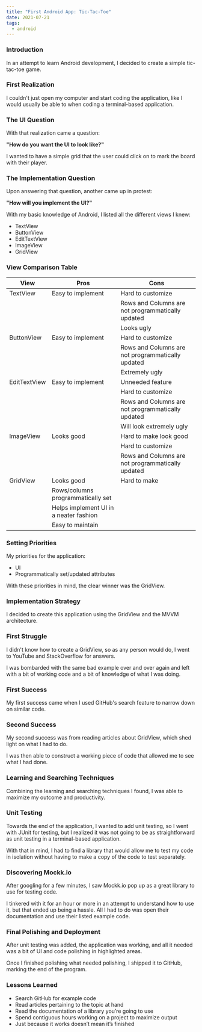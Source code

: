 ```yaml
---
title: "First Android App: Tic-Tac-Toe"
date: 2021-07-21
tags:
  - android
---
```

### Introduction
In an attempt to learn Android development, I decided to create a simple tic-tac-toe game.

### First Realization
I couldn't just open my computer and start coding the application, like I would usually be able to when coding a terminal-based application.

### The UI Question
With that realization came a question: 

**"How do you want the UI to look like?"**

I wanted to have a simple grid that the user could click on to mark the board with their player.

### The Implementation Question
Upon answering that question, another came up in protest:

**"How will you implement the UI?"**

With my basic knowledge of Android, I listed all the different views I knew:
- TextView
- ButtonView
- EditTextView
- ImageView
- GridView

### View Comparison Table
| View         | Pros                               | Cons                                            |
|--------------|------------------------------------|-------------------------------------------------|
| TextView     | Easy to implement                  | Hard to customize                               |
|              |                                    | Rows and Columns are not programmatically updated|
|              |                                    | Looks ugly                                      |
| ButtonView   | Easy to implement                  | Hard to customize                               |
|              |                                    | Rows and Columns are not programmatically updated|
|              |                                    | Extremely ugly                                  |
| EditTextView | Easy to implement                  | Unneeded feature                                |
|              |                                    | Hard to customize                               |
|              |                                    | Rows and Columns are not programmatically updated|
|              |                                    | Will look extremely ugly                        |
| ImageView    | Looks good                         | Hard to make look good                          |
|              |                                    | Hard to customize                               |
|              |                                    | Rows and Columns are not programmatically updated|
| GridView     | Looks good                         | Hard to make                                    |
|              | Rows/columns programmatically set  |                                                 |
|              | Helps implement UI in a neater fashion |                                                 |
|              | Easy to maintain                   |                                                 |

### Setting Priorities
My priorities for the application:
- UI
- Programmatically set/updated attributes

With these priorities in mind, the clear winner was the GridView.

### Implementation Strategy
I decided to create this application using the GridView and the MVVM architecture.

### First Struggle
I didn't know how to create a GridView, so as any person would do, I went to YouTube and StackOverflow for answers.

I was bombarded with the same bad example over and over again and left with a bit of working code and a bit of knowledge of what I was doing.

### First Success
My first success came when I used GitHub's search feature to narrow down on similar code.

### Second Success
My second success was from reading articles about GridView, which shed light on what I had to do.

I was then able to construct a working piece of code that allowed me to see what I had done.

### Learning and Searching Techniques
Combining the learning and searching techniques I found, I was able to maximize my outcome and productivity.

### Unit Testing
Towards the end of the application, I wanted to add unit testing, so I went with JUnit for testing, but I realized it was not going to be as straightforward as unit testing in a terminal-based application.

With that in mind, I had to find a library that would allow me to test my code in isolation without having to make a copy of the code to test separately.

### Discovering Mockk.io
After googling for a few minutes, I saw Mockk.io pop up as a great library to use for testing code.

I tinkered with it for an hour or more in an attempt to understand how to use it, but that ended up being a hassle. All I had to do was open their documentation and use their listed example code.

### Final Polishing and Deployment
After unit testing was added, the application was working, and all it needed was a bit of UI and code polishing in highlighted areas.

Once I finished polishing what needed polishing, I shipped it to GitHub, marking the end of the program.

### Lessons Learned
- Search GitHub for example code
- Read articles pertaining to the topic at hand
- Read the documentation of a library you’re going to use
- Spend contiguous hours working on a project to maximize output
- Just because it works doesn’t mean it’s finished
